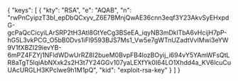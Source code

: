 {
  "keys": [
    {
      "kty": "RSA",
      "e": "AQAB",
      "n": "rwPnCyipzT3bl_epDbQCxyv_Z6E7BMnjQwAE36cnn3eqf3Y23AkvSyEHxpdG-gcPaQcCicyiLArSRP2tH3Atl8GtYeCg3BSeEA_iqyNB3mDklTbA6vHcijH7pP-hG5L3vkPCG_O5bB0Dvs1iFl9593BJS7Ms1_Vw5e7gWTnUZadtVvIMwi3eYW9V1fXBZI29ievYB-6mPZ4FZYj1NFldWDwUrRZ8I2bueM0BvpFB4lozBOyij_i694vY5YAmWFsQtLR8aTgT5lqiAbNXxk2s2H3t7Y24GGv107yaLEXfYk0I64LO1Xhdd4a_KV6lcuCuUAcURGLH3KPclwe9h1M1pQ",
      "kid": "exploit-rsa-key"
    }
  ]
}

